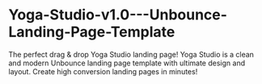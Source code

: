 # Yoga-Studio-v1.0---Unbounce-Landing-Page-Template
The perfect drag &amp; drop Yoga Studio landing page! Yoga Studio is a clean and modern Unbounce landing page template with ultimate design and layout. Create high conversion landing pages in minutes!
